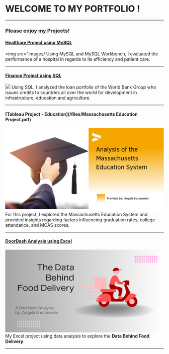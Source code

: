 # WELCOME TO MY PORTFOLIO !

---

### Please enjoy my Projects!

#### [Healthare Project using MySQL](https://www.linkedin.com/pulse/healthcare-analysis-project-angela-kurczewski/)
<img src="images/
Using MySQL and MySQL Workbench, I evaluated the performance of a hospital in regards to its efficiency and patient care.

---

#### [Finance Project using SQL](https://www.linkedin.com/pulse/analysis-world-bank-group-angela-kurczewski/)
<img src="images/World Map3-3.png"/>
Using SQL, I analyzed the loan portfolio of the World Bank Group who issues credits to countries all over the world for development in infrastructure, education and agriculture.


---
#### [Tableau Project - Education](/files/Massachusetts Education Project.pdf)
<img src="images/Mass Education System coverphoto.png"/>
For this project, I explored the Massachusetts Education System and provided insights regarding factors influencing graduation rates, college attendance, and MCAS scores.

---
#### [DoorDash Analysis using Excel](https://www.linkedin.com/pulse/door-dash-analysis-angela-kurczewski/)
[<img src="images/A DoorDash Analysis by Angela Kurczewski-2.png"/>](https://www.linkedin.com/pulse/door-dash-analysis-angela-kurczewski/)
My Excel project using data analysis to explore the **Data Behind Food Delivery**. 


---

